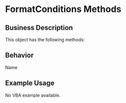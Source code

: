 # FormatConditions Methods

## Business Description
This object has the following methods:

## Behavior
Name

## Example Usage
No VBA example available.
